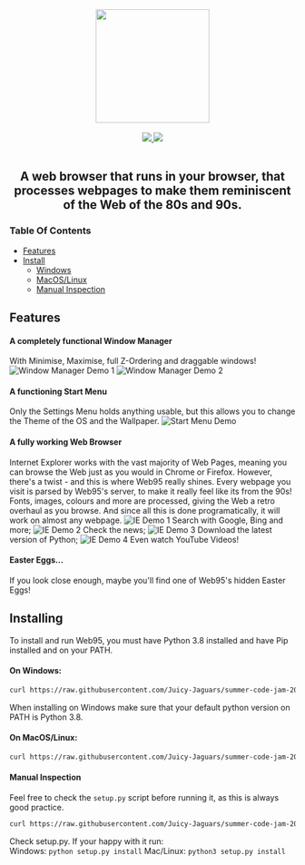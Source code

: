 <div align="center">
    <img src="https://raw.githubusercontent.com/Juicy-Jaguars/summer-code-jam-2020/master/juicy-jaguars/src/logo.png" width="200">
</div>
<br>
<div align="center">
    <a href="https://github.com/Juicy-Jaguars/summer-code-jam-2020/blob/master/LICENSE">
        <img src="https://img.shields.io/github/license/Juicy-Jaguars/summer-code-jam-2020">
    </a>
    <a href="http://charlottegaskell.ddns.net/">
        <img src="https://img.shields.io/uptimerobot/status/m785670380-00c12514d5483e1b64bba47f?label=website">
    </a>
</div>
<br>
<div align="center">
<h2>A web browser that runs in your browser, that processes webpages to make them reminiscent of the Web of the 80s and 90s.</h2>
</div>

### Table Of Contents

- [Features](#features)
- [Install](#installing)
  * [Windows](#on-windows)
  * [MacOS/Linux](#on-macoslinux)
  * [Manual Inspection](#manual-inspection)

## Features

#### A completely functional Window Manager
With Minimise, Maximise, full Z-Ordering and draggable windows!
![Window Manager Demo 1](https://raw.githubusercontent.com/Juicy-Jaguars/summer-code-jam-2020/master/juicy-jaguars/src/demos/win_manage_1.png)
![Window Manager Demo 2](https://raw.githubusercontent.com/Juicy-Jaguars/summer-code-jam-2020/master/juicy-jaguars/src/demos/win_manage_2.png)

#### A functioning Start Menu
Only the Settings Menu holds anything usable, but this allows you to change the Theme of the OS and the Wallpaper.
![Start Menu Demo](https://raw.githubusercontent.com/Juicy-Jaguars/summer-code-jam-2020/master/juicy-jaguars/src/demos/start_menu.png)

#### A fully working Web Browser
Internet Explorer works with the vast majority of Web Pages, meaning you can browse the Web just as you would in Chrome or Firefox.
However, there's a twist - and this is where Web95 really shines.
Every webpage you visit is parsed by Web95's server, to make it really feel like its from the 90s!
Fonts, images, colours and more are processed, giving the Web a retro overhaul as you browse.
And since all this is done programatically, it will work on almost any webpage.
![IE Demo 1](https://raw.githubusercontent.com/Juicy-Jaguars/summer-code-jam-2020/master/juicy-jaguars/src/demos/ie_1.png)
Search with Google, Bing and more;
![IE Demo 2](https://raw.githubusercontent.com/Juicy-Jaguars/summer-code-jam-2020/master/juicy-jaguars/src/demos/ie_2.png)
Check the news;
![IE Demo 3](https://raw.githubusercontent.com/Juicy-Jaguars/summer-code-jam-2020/master/juicy-jaguars/src/demos/ie_3.png)
Download the latest version of Python;
![IE Demo 4](https://raw.githubusercontent.com/Juicy-Jaguars/summer-code-jam-2020/master/juicy-jaguars/src/demos/ie_4.png)
Even watch YouTube Videos!

#### Easter Eggs...
If you look close enough, maybe you'll find one of Web95's hidden Easter Eggs!

## Installing

To install and run Web95, you must have Python 3.8 installed and have Pip installed and on your PATH.

#### On Windows:
```bash
curl https://raw.githubusercontent.com/Juicy-Jaguars/summer-code-jam-2020/master/juicy-jaguars/setup.py > setup.py && python setup.py install
```

When installing on Windows make sure that your default python version on PATH is Python 3.8.

#### On MacOS/Linux:
```bash
curl https://raw.githubusercontent.com/Juicy-Jaguars/summer-code-jam-2020/master/juicy-jaguars/setup.py > setup.py; python3 setup.py install
```

#### Manual Inspection
Feel free to check the `setup.py` script before running it, as this is always good practice.

```bash
curl https://raw.githubusercontent.com/Juicy-Jaguars/summer-code-jam-2020/master/juicy-jaguars/setup.py > setup.py
```
Check setup.py. If your happy with it run:  
Windows: `python setup.py install` Mac/Linux: `python3 setup.py install`
